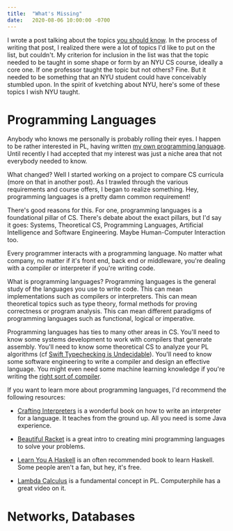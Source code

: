 ```yaml
---
title:  "What's Missing"
date:   2020-08-06 10:00:00 -0700
---
```


I wrote a post talking about the topics [you should
know](https://blog.torchnyu.com/2020/05/31/stuff-you-should-know.html). In
the process of writing that post, I realized there were a lot of
topics I'd like to put on the list, but couldn't. My criterion for
inclusion in the list was that the topic needed to be taught in some
shape or form by an NYU CS course, ideally a core one. If one
professor taught the topic but not others? Fine. But it needed to be
something that an NYU student could have conceivably stumbled upon. In
the spirit of kvetching about NYU, here's some of these topics I wish
NYU taught.

# Programming Languages

Anybody who knows me personally is probably rolling their eyes. I
happen to be rather interested in PL, having written [my own
programming language](https://github.com/nicholaslyang/saber). Until
recently I had accepted that my interest was just a niche area that
not everybody needed to know.

What changed? Well I started working on a project to compare CS
curricula (more on that in another post). As I trawled through the
various requirements and course offers, I began to realize
something. Hey, programming languages is a pretty damn common
requirement!

There's good reasons for this. For one, programming languages is a
foundational pillar of CS. There's debate about the exact pillars, but
I'd say it goes: Systems, Theoretical CS, Programming Languages,
Artificial Intelligence and Software Engineering. Maybe Human-Computer
Interaction too.

Every programmer interacts with a programming language. No
matter what company, no matter if it's front end, back end or
middleware, you're dealing with a compiler or interpreter if you're
writing code.

What is programming languages? Programming languages is the general
study of the languages you use to write code. This can mean
implementations such as compilers or interpreters. This can mean
theoretical topics such as type theory, formal methods for proving
correctness or program analysis. This can mean different paradigms of
programming languages such as functional, logical or imperative.

Programming languages has ties to many other areas in CS. You'll need
to know some systems development to work with compilers that generate
assembly. You'll need to know some theoretical CS to analyze your PL
algorithms (cf [Swift Typechecking is
Undecidable](https://forums.swift.org/t/swift-type-checking-is-undecidable/39024)). You'll
need to know some software engineering to write a compiler and design
an effective language. You might even need some machine learning
knowledge if you're writing the [right sort of
compiler](https://www.tensorflow.org/swift).

If you want to learn more about programming languages, I'd recommend
the following resources:

- [Crafting Interpreters](http://www.craftinginterpreters.com/) is a wonderful book on how to write an
  interpreter for a language. It teaches from the ground up. All you
  need is some Java experience.

- [Beautiful Racket](https://beautifulracket.com/) is a great intro to
  creating mini programming languages to solve your problems.

- [Learn You A Haskell](http://learnyouahaskell.com/) is an often
  recommended book to learn Haskell. Some people aren't a fan, but
  hey, it's free.

- [Lambda Calculus](https://www.youtube.com/watch?v=eis11j_iGMs) is a
  fundamental concept in PL. Computerphile has a great video on it.

# Networks, Databases

